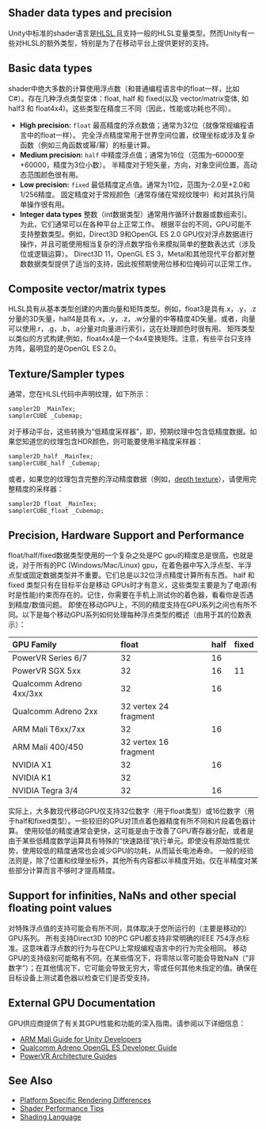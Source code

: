 ## Shader data types and precision
Unity中标准的shader语言是[HLSL](../ShadingLanguageUsedInUnity/README.md),且支持一般的HLSL变量类型。然而Unity有一些对HLSL的额外类型，特别是为了在移动平台上提供更好的支持。

## Basic data types
shader中绝大多数的计算使用浮点数（和普通编程语言中的float一样，比如 C#）。存在几种浮点类型变体：float, half 和 fixed(以及 vector/matrix变体, 如 half3 和 float4x4)。这些类型在精度三不同（因此，性能或功耗也不同）。

* **High precision:** `float`
    最高精度的浮点数值；通常为32位（就像常规编程语言中的float一样）。
    完全浮点精度常用于世界空间位置，纹理坐标或涉及复杂函数（例如三角函数或幂/幂）的标量计算。
* **Medium precision:** `half`
    中精度浮点值；通常为16位（范围为–60000至+60000，精度为3位小数）。
    半精度对于短矢量，方向，对象空间位置，高动态范围颜色很有用。
* **Low precision:** `fixed`
    最低精度定点值。通常为11位，范围为–2.0至+2.0和1/256精度。
    固定精度对于常规颜色（通常存储在常规纹理中）和对其执行简单操作很有用。
* **Integer data types**
    整数（int数据类型）通常用作循环计数器或数组索引。为此，它们通常可以在各种平台上正常工作。
    根据平台的不同，GPU可能不支持整数类型。例如，Direct3D 9和OpenGL ES 2.0 GPU仅对浮点数据进行操作，并且可能使用相当复杂的浮点数学指令来模拟简单的整数表达式（涉及位或逻辑运算）。
    Direct3D 11，OpenGL ES 3，Metal和其他现代平台都对整数数据类型提供了适当的支持，因此按预期使用位移和位掩码可以正常工作。

## Composite vector/matrix types
HLSL具有从基本类型创建的内置向量和矩阵类型。例如，float3是具有.x，.y，.z分量的3D矢量，half4是具有.x，.y，.z，.w分量的中等精度4D矢量。或者，向量可以使用.r，.g，.b，.a分量对向量进行索引，这在处理颜色时很有用。
矩阵类型以类似的方式构建;例如，float4x4是一个4x4变换矩阵。注意，有些平台只支持方阵，最明显的是OpenGL ES 2.0。

## Texture/Sampler types
通常，您在HLSL代码中声明纹理，如下所示：
```
sampler2D _MainTex;
samplerCUBE _Cubemap;
```
对于移动平台，这些转换为“低精度采样器”，即，预期纹理中包含低精度数据。如果您知道您的纹理包含HDR颜色，则可能要使用半精度采样器：
```
sampler2D_half _MainTex;
samplerCUBE_half _Cubemap;
```
或者，如果您的纹理包含完整的浮动精度数据（例如，[depth texture](https://docs.unity3d.com/Manual/SL-DepthTextures.html)），请使用完整精度的采样器：
```
sampler2D_float _MainTex;
samplerCUBE_float _Cubemap;
```

## Precision, Hardware Support and Performance
float/half/fixed数据类型使用的一个复杂之处是PC gpu的精度总是很高。也就是说，对于所有的PC (Windows/Mac/Linux) gpu，在着色器中写入浮点型、半浮点型或固定数据类型并不重要。它们总是以32位浮点精度计算所有东西。
half 和 fixed 类型只有在目标平台是移动 GPUs时才有意义，这些类型主要是为了电源(有时是性能)约束而存在的。记住，你需要在手机上测试你的着色器，看看你是否遇到精度/数值问题。
即使在移动GPU上，不同的精度支持在GPU系列之间也有所不同。以下是每个移动GPU系列如何处理每种浮点类型的概述（由用于其的位数表示）：

|GPU Family|float|half|fixed|
|:---------|:----|:---|:----|
|PowerVR Series 6/7|32|16||
|PowerVR SGX 5xx|32|16|11|
|Qualcomm Adreno 4xx/3xx|32|16||
|Qualcomm Adreno 2xx|32 vertex 24 fragment|
|ARM Mali T6xx/7xx|32|16||
|ARM Mali 400/450|32 vertex 16 fragment|
|NVIDIA X1|32|16||
|NVIDIA K1|32|||
|NVIDIA Tegra 3/4|32|16||
实际上，大多数现代移动GPU仅支持32位数字（用于float类型）或16位数字（用于half和fixed类型）。一些较旧的GPU对顶点着色器精度有所不同和片段着色器计算。
使用较低的精度通常会更快，这可能是由于改善了GPU寄存器分配，或者是由于某些低精度数学运算具有特殊的“快速路径”执行单元。即使没有原始性能优势，使用较低的精度通常也会减少GPU的功耗，从而延长电池寿命。
一般的经验法则是，除了位置和纹理坐标外，其他所有内容都以半精度开始。仅在半精度对某些部分计算而言不够时才提高精度。

## Support for infinities, NaNs and other special floating point values
对特殊浮点值的支持可能会有所不同，具体取决于您所运行的（主要是移动的）GPU系列。
所有支持Direct3D 10的PC GPU都支持非常明确的IEEE 754浮点标准。这意味着浮点数的行为与在CPU上常规编程语言中的行为完全相同。
移动GPU的支持级别可能略有不同。在某些情况下，将零除以零可能会导致NaN（“非数字”）；在其他情况下，它可能会导致无穷大，零或任何其他未指定的值。确保在目标设备上测试着色器以检查它们是否受支持。

## External GPU Documentation
GPU供应商提供了有关其GPU性能和功能的深入指南。请参阅以下详细信息：
* [ARM Mali Guide for Unity Developers](https://developer.arm.com/products/software-development-tools/graphics-development-tools/mali-graphics-debugger/docs/100140/0303)
* [Qualcomm Adreno OpenGL ES Developer Guide](https://developer.qualcomm.com/software/adreno-gpu-sdk/tools)
* [PowerVR Architecture Guides](https://community.imgtec.com/developers/powervr/documentation/)

## See Also
* [Platform Specific Rendering Differences](https://docs.unity3d.com/Manual/SL-PlatformDifferences.html)
* [Shader Performance Tips](https://docs.unity3d.com/Manual/SL-ShaderPerformance.html)
* [Shading Language](../ShadingLanguageUsedInUnity/README.md)